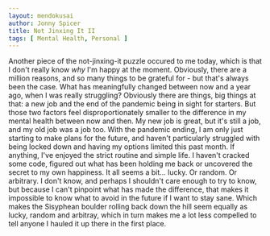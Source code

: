 ```yaml
---
layout: mendokusai
author: Jonny Spicer
title: Not Jinxing It II
tags: [ Mental Health, Personal ]
---
```

Another piece of the not-jinxing-it puzzle occured to me today, which is that I don't really know *why* I'm happy at the moment. Obviously, there are a million reasons, and so many
things to be grateful for - but that's always been the case. What has meaningfully changed between now and a year ago, when I was really struggling? Obviously there are things, big
things at that: a new job and the end of the pandemic being in sight for starters. But those two factors feel disproportionately smaller to the difference in my mental health
between now and then. My new job is great, but it's still a job, and my old job was a job too. With the pandemic ending, I am only just starting to make plans for the future, and
haven't particularly struggled with being locked down and having my options limited this past month. If anything, I've enjoyed the strict routine and simple life. I haven't
cracked some code, figured out what has been holding me back or uncovered the secret to my own happiness. It all seems a bit... lucky. Or random. Or arbitrary. I don't know, and
perhaps I shouldn't care enough to try to know, but because I can't pinpoint what has made the difference, that makes it impossible to know what to avoid in the future if I want to
stay sane. Which makes the Sisyphean boulder rolling back down the hill seem equally as lucky, random and arbitray, which in turn makes me a lot less compelled to tell anyone I hauled
it up there in the first place.
